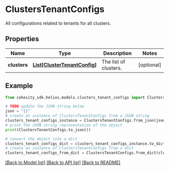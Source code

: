 # ClustersTenantConfigs

All configurations related to tenants for all clusters.

## Properties

Name | Type | Description | Notes
------------ | ------------- | ------------- | -------------
**clusters** | [**List[ClusterTenantConfig]**](ClusterTenantConfig.md) | The list of clusters. | [optional] 

## Example

```python
from cohesity_sdk.helios.models.clusters_tenant_configs import ClustersTenantConfigs

# TODO update the JSON string below
json = "{}"
# create an instance of ClustersTenantConfigs from a JSON string
clusters_tenant_configs_instance = ClustersTenantConfigs.from_json(json)
# print the JSON string representation of the object
print(ClustersTenantConfigs.to_json())

# convert the object into a dict
clusters_tenant_configs_dict = clusters_tenant_configs_instance.to_dict()
# create an instance of ClustersTenantConfigs from a dict
clusters_tenant_configs_from_dict = ClustersTenantConfigs.from_dict(clusters_tenant_configs_dict)
```
[[Back to Model list]](../README.md#documentation-for-models) [[Back to API list]](../README.md#documentation-for-api-endpoints) [[Back to README]](../README.md)


